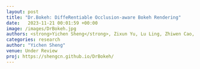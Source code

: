 ```yaml
---
layout: post
title: "Dr.Bokeh: DiffeRentiable Occlusion-aware Bokeh Rendering"
date:   2023-11-21 00:01:59 +00:00
image: /images/DrBokeh.jpg
authors: <strong>Yichen Sheng</strong>, Zixun Yu, Lu Ling, Zhiwen Cao, Cecilia Zhang, Xin Lu, Ke Xian, Haiting Lin, Bedrich Benes 
categories: research
author: "Yichen Sheng"
venue: Under Review 
proj: https://shengcn.github.io/DrBokeh/
---
```



